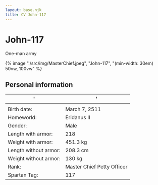 ```yaml
---
layout: base.njk
title: CV John-117
---
```

# John-117
One-man army

{% image "./src/img/MasterChief.jpeg", "John-117", "(min-width: 30em) 50vw, 100vw" %}


## Personal information
'|' 
-------------------------|----------
||
Birth date: | March 7, 2511
Homeworld: | Eridanus II
Gender: | Male
Length with armor: | 218
Weight with armor: | 451.3 kg
Length without armor: | 208.3 cm
Weight without armor: | 130 kg
Rank: | Master Chief Petty Officer
Spartan Tag: | 117